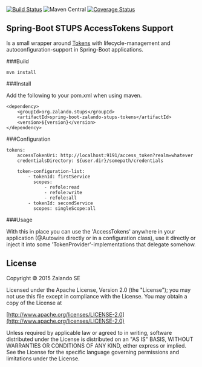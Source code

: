 [![Build Status](https://travis-ci.org/zalando-stups/spring-boot-zalando-stups-tokens.svg?branch=master)](https://travis-ci.org/zalando-stups/spring-boot-zalando-stups-tokens) 
![Maven Central](https://img.shields.io/maven-central/v/spring-boot-zalando-stups-tokens.svg)
[![Coverage Status](https://coveralls.io/repos/zalando-stups/spring-boot-zalando-stups-tokens/badge.svg)](https://coveralls.io/r/zalando-stups/spring-boot-zalando-stups-tokens)

## Spring-Boot STUPS AccessTokens Support

Is a small wrapper around [Tokens](https://github.com/zalando-stups/tokens) with lifecycle-management and autoconfiguration-support in Spring-Boot applications.

###Build

    mvn install


###Install

Add the following to your pom.xml when using maven.

    <dependency>
        <groupId>org.zalando.stups</groupId>
        <artifactId>spring-boot-zalando-stups-tokens</artifactId>
        <version>${version}</version>
    </dependency>

###Configuration

    tokens:
        accessTokenUri: http://localhost:9191/access_token?realm=whatever
        credentialsDirectory: ${user.dir}/somepath/credentials
    
        token-configuration-list:
            - tokenId: firstService
              scopes:
                  - refole:read
                  - refole:write
                  - refole:all
            - tokenId: secondService
              scopes: singleScope:all

###Usage

With this in place you can use the 'AccessTokens' anywhere in your application (@Autowire directly or in a configuration class), use it directly or inject it into some 'TokenProvider'-implementations that delegate somehow.


## License

Copyright © 2015 Zalando SE

Licensed under the Apache License, Version 2.0 (the "License");
you may not use this file except in compliance with the License.
You may obtain a copy of the License at

   [http://www.apache.org/licenses/LICENSE-2.0](http://www.apache.org/licenses/LICENSE-2.0)

Unless required by applicable law or agreed to in writing, software
distributed under the License is distributed on an "AS IS" BASIS,
WITHOUT WARRANTIES OR CONDITIONS OF ANY KIND, either express or implied.
See the License for the specific language governing permissions and
limitations under the License.
